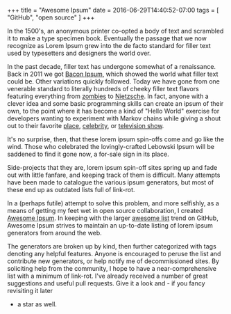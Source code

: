 +++
title = "Awesome Ipsum"
date = 2016-06-29T14:40:52-07:00
tags = [ "GitHub", "open source" ]
+++

In the 1500's, an anonymous printer co-opted a body of text and scrambled it to
make a type specimen book. Eventually the passage that we now recognize as
Lorem Ipsum grew into the de facto standard for filler text used by typesetters
and designers the world over.

In the past decade, filler text has undergone somewhat of a renaissance. Back
in 2011 we got [Bacon Ipsum](https://baconipsum.com/), which showed the world
what filler text could be. Other variations quickly followed. Today we have
gone from one venerable standard to literally hundreds of cheeky filler text
flavors featuring everything from [zombies](http://www.zombieipsum.com/) to
[Nietzsche](http://nietzsche-ipsum.com/). In fact, anyone with a clever idea
and some basic programming skills can create an ipsum of their own, to the
point where it has become a kind of "Hello World" exercise for developers
wanting to experiment with Markov chains while giving a shout out to their
favorite [place](http://www.maineripsum.com/),
[celebrity](http://www.jbipsum.com/), or [television
show](http://heisenbergipsum.com/).

It's no surprise, then, that these lorem ipsum spin-offs come and go like the
wind. Those who celebrated the lovingly-crafted Lebowski Ipsum will be saddened
to find it gone now, a for-sale sign in its place.

Side-projects that they are, lorem ipsum spin-off sites spring up and fade out
with little fanfare, and keeping track of them is difficult. Many attempts
have been made to catalogue the various ipsum generators, but most of these end
up as outdated lists full of link-rot.

In a (perhaps futile) attempt to solve this problem, and more selfishly, as a
means of getting my feet wet in open source collaboration, I created [Awesome
Ipsum](https://github.com/templeman/awesome-ipsum). In keeping with the larger
[awesome list](https://github.com/sindresorhus/awesome) trend on GitHub,
Awesome Ipsum strives to maintain an up-to-date listing of lorem ipsum
generators from around the web.

The generators are broken up by kind, then further categorized with tags
denoting any helpful features. Anyone is encouraged to peruse the list and
contribute new generators, or help notify me of decommissioned sites. By
soliciting help from the community, I hope to have a near-comprehensive list
with a minimum of link-rot. I've already received a number of great suggestions
and useful pull requests. Give it a look and - if you fancy revisiting it later
- a star as well.
